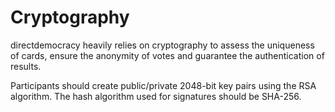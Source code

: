 # Cryptography

directdemocracy heavily relies on cryptography to assess the uniqueness of cards, ensure the anonymity of votes and guarantee the authentication of results.

Participants should create public/private 2048-bit key pairs using the RSA algorithm.
The hash algorithm used for signatures should be SHA-256.
